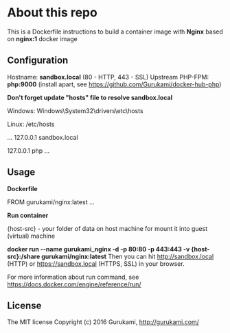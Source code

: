 # About this repo

This is a Dockerfile instructions to build a container image with **Nginx** based on **nginx:1** docker image

## Configuration

Hostname: **sandbox.local** (80 - HTTP, 443 - SSL)
Upstream PHP-FPM: **php:9000** (install apart, see https://github.com/Gurukami/docker-hub-php)

**Don't forget update "hosts" file to resolve sandbox.local**

Windows: Windows\System32\drivers\etc\hosts

Linux: /etc/hosts

...
127.0.0.1 sandbox.local

127.0.0.1 php
...

## Usage

**Dockerfile**

FROM gurukami/nginx:latest
...

**Run container**

{host-src} - your folder of data on host machine for mount it into guest (virtual) machine

**docker run --name gurukami_nginx -d -p 80:80 -p 443:443 -v {host-src}:/share gurukami/nginx:latest**
Then you can hit http://sandbox.local (HTTP) or https://sandbox.local (HTTPS, SSL) in your browser.

For more information about run command, see https://docs.docker.com/engine/reference/run/

## License

The MIT license
Copyright (c) 2016 Gurukami, http://gurukami.com/
